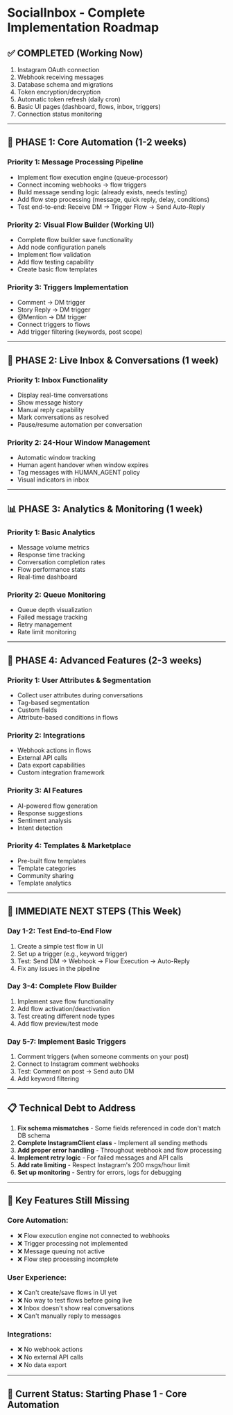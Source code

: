 # SocialInbox - Complete Implementation Roadmap

## ✅ **COMPLETED (Working Now)**
1. Instagram OAuth connection
2. Webhook receiving messages
3. Database schema and migrations
4. Token encryption/decryption
5. Automatic token refresh (daily cron)
6. Basic UI pages (dashboard, flows, inbox, triggers)
7. Connection status monitoring

---

## 🔧 **PHASE 1: Core Automation (1-2 weeks)**

### Priority 1: Message Processing Pipeline
- Implement flow execution engine (queue-processor)
- Connect incoming webhooks → flow triggers
- Build message sending logic (already exists, needs testing)
- Add flow step processing (message, quick reply, delay, conditions)
- Test end-to-end: Receive DM → Trigger Flow → Send Auto-Reply

### Priority 2: Visual Flow Builder (Working UI)
- Complete flow builder save functionality
- Add node configuration panels
- Implement flow validation
- Add flow testing capability
- Create basic flow templates

### Priority 3: Triggers Implementation
- Comment → DM trigger
- Story Reply → DM trigger
- @Mention → DM trigger
- Connect triggers to flows
- Add trigger filtering (keywords, post scope)

---

## 📱 **PHASE 2: Live Inbox & Conversations (1 week)**

### Priority 1: Inbox Functionality
- Display real-time conversations
- Show message history
- Manual reply capability
- Mark conversations as resolved
- Pause/resume automation per conversation

### Priority 2: 24-Hour Window Management
- Automatic window tracking
- Human agent handover when window expires
- Tag messages with HUMAN_AGENT policy
- Visual indicators in inbox

---

## 📊 **PHASE 3: Analytics & Monitoring (1 week)**

### Priority 1: Basic Analytics
- Message volume metrics
- Response time tracking
- Conversation completion rates
- Flow performance stats
- Real-time dashboard

### Priority 2: Queue Monitoring
- Queue depth visualization
- Failed message tracking
- Retry management
- Rate limit monitoring

---

## 🚀 **PHASE 4: Advanced Features (2-3 weeks)**

### Priority 1: User Attributes & Segmentation
- Collect user attributes during conversations
- Tag-based segmentation
- Custom fields
- Attribute-based conditions in flows

### Priority 2: Integrations
- Webhook actions in flows
- External API calls
- Data export capabilities
- Custom integration framework

### Priority 3: AI Features
- AI-powered flow generation
- Response suggestions
- Sentiment analysis
- Intent detection

### Priority 4: Templates & Marketplace
- Pre-built flow templates
- Template categories
- Community sharing
- Template analytics

---

## 🎯 **IMMEDIATE NEXT STEPS (This Week)**

### Day 1-2: Test End-to-End Flow
1. Create a simple test flow in UI
2. Set up a trigger (e.g., keyword trigger)
3. Test: Send DM → Webhook → Flow Execution → Auto-Reply
4. Fix any issues in the pipeline

### Day 3-4: Complete Flow Builder
1. Implement save flow functionality
2. Add flow activation/deactivation
3. Test creating different node types
4. Add flow preview/test mode

### Day 5-7: Implement Basic Triggers
1. Comment triggers (when someone comments on your post)
2. Connect to Instagram comment webhooks
3. Test: Comment on post → Send auto DM
4. Add keyword filtering

---

## 📋 **Technical Debt to Address**

1. **Fix schema mismatches** - Some fields referenced in code don't match DB schema
2. **Complete InstagramClient class** - Implement all sending methods
3. **Add proper error handling** - Throughout webhook and flow processing
4. **Implement retry logic** - For failed messages and API calls
5. **Add rate limiting** - Respect Instagram's 200 msgs/hour limit
6. **Set up monitoring** - Sentry for errors, logs for debugging

---

## 🔑 **Key Features Still Missing**

### Core Automation:
- ❌ Flow execution engine not connected to webhooks
- ❌ Trigger processing not implemented
- ❌ Message queuing not active
- ❌ Flow step processing incomplete

### User Experience:
- ❌ Can't create/save flows in UI yet
- ❌ No way to test flows before going live
- ❌ Inbox doesn't show real conversations
- ❌ Can't manually reply to messages

### Integrations:
- ❌ No webhook actions
- ❌ No external API calls
- ❌ No data export

---

## 📌 **Current Status: Starting Phase 1 - Core Automation**
